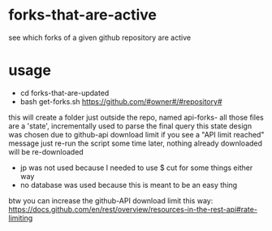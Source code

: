 # forks-that-are-active
see which forks of a given github repository are active

# usage
* cd forks-that-are-updated
* bash get-forks.sh https://github.com/#owner#/#repository#
  
this will create a folder just outside the repo, named api-forks-<repository>
all those files are a 'state', incrementally used to parse the final query
this state design was chosen due to github-api download limit
if you see a "API limit reached" message just re-run the script some time later, nothing already downloaded will be re-downloaded

* jp was not used because I needed to use $ cut for some things either way
* no database was used because this is meant to be an easy thing

btw you can increase the github-API download limit this way:
https://docs.github.com/en/rest/overview/resources-in-the-rest-api#rate-limiting
